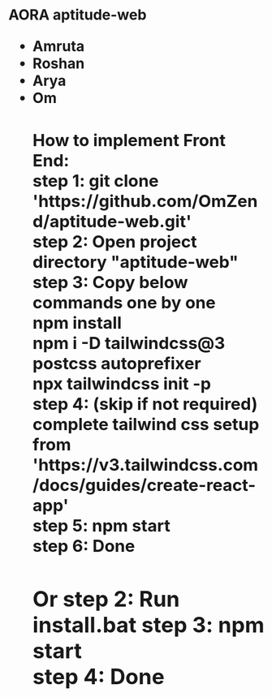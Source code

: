 <h1>AORA aptitude-web
<ul>
<li>Amruta
<li>Roshan
<li>Arya
<li>Om
<br>
<h3>How to implement Front End:<br>
step 1: git clone 'https://github.com/OmZend/aptitude-web.git'<br>
step 2: Open project directory "aptitude-web"<br>
step 3: Copy below commands one by one<br>
        npm install<br>
        npm i -D tailwindcss@3 postcss autoprefixer<br>
        npx tailwindcss init -p<br>
step 4: (skip if not required) complete tailwind css setup from 'https://v3.tailwindcss.com/docs/guides/create-react-app'<br>
step 5: npm start<br>
step 6: Done<br>
<h2>Or
step 2: Run install.bat
step 3: npm start<br>
step 4: Done<br>
